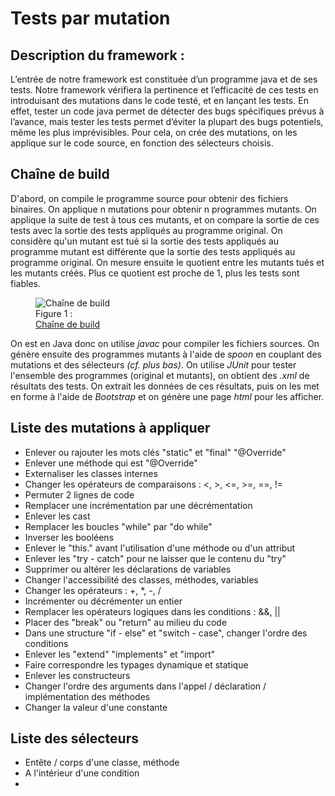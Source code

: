 <h1>Tests par mutation</h1>

<h2>Description du framework :</h2>

L’entrée de notre framework est constituée d’un programme java et de ses tests. Notre framework vérifiera la pertinence et l’efficacité de ces tests en introduisant des mutations dans le code testé, et en lançant les tests. En effet, tester un code java permet de détecter des bugs spécifiques prévus à l’avance, mais tester les tests permet d’éviter la plupart des bugs potentiels, même les plus imprévisibles. Pour cela, on crée des mutations, on les applique sur le code source, en fonction des sélecteurs choisis.

<h2>Chaîne de build</h2>

<p>
D'abord, on compile le programme source pour obtenir des fichiers binaires. On applique n mutations pour obtenir n programmes mutants. On applique la suite de test à tous ces mutants, et on compare la sortie de ces tests avec la sortie des tests appliqués au programme original. 
On considère qu'un mutant est tué si la sortie des tests appliqués au programme mutant est différente que la sortie des tests appliqués au programme original.
On mesure ensuite le quotient entre les mutants tués et les mutants créés. Plus ce quotient est proche de 1, plus les tests sont fiables.
</p>

<figure>
<img src="img/chaine_build.png" alt="Chaîne de build"><br />
<figcaption>Figure 1 : <br><u>Chaîne de build</u></figcaption>
</figure>

<p>
On est en Java donc on utilise <i>javac</i> pour compiler les fichiers sources.
On génère ensuite des programmes mutants à l'aide de <i>spoon</i> en couplant des mutations et des sélecteurs <i>(cf. plus bas)</i>. On utilise <i>JUnit</i> pour tester l'ensemble des programmes (original et mutants), on obtient des <i>.xml</i> de résultats des tests. On extrait les données de ces résultats, puis on les met en forme à l'aide de <i>Bootstrap</i> et on génère une page <i>html</i> pour les afficher.
</p>

<h2>Liste des mutations à appliquer</h2>
<ul>
<li>
Enlever ou rajouter les mots clés "static" et "final" "@Override"
</li>
<li>
Enlever une méthode qui est "@Override"
</li>
<li>
Externaliser les classes internes
</li>
<li>
Changer les opérateurs de comparaisons : <, >, <=, >=, ==, !=
</li>
<li>
Permuter 2 lignes de code
</li>
<li>
Remplacer une incrémentation par une décrémentation
</li>
<li>
Enlever les cast
</li>
<li>
Remplacer les boucles "while" par "do while"
</li>
<li>
Inverser les booléens
</li>
<li>
Enlever le "this." avant l'utilisation d'une méthode ou d'un attribut
</li>
<li>
Enlever les "try - catch" pour ne laisser que le contenu du "try"
</li>
<li>
Supprimer ou altérer les déclarations de variables
</li>
<li>
Changer l'accessibilité des classes, méthodes, variables
</li>
<li>
Changer les opérateurs : +, *, -, /
</li>
<li>
Incrémenter ou décrémenter un entier
</li>
<li>
Remplacer les opérateurs logiques dans les conditions : &&, ||
</li>
<li>
Placer des "break" ou "return" au milieu du code
</li>
<li>
Dans une structure "if - else" et "switch - case", changer l'ordre des conditions
</li>
<li>
Enlever les "extend" "implements" et "import"
</li>
<li>
Faire correspondre les typages dynamique et statique
</li>
<li>
Enlever les constructeurs
</li>
<li>
Changer l'ordre des arguments dans l'appel / déclaration / implémentation des méthodes
</li>
<li>
Changer la valeur d'une constante
</li>
</ul>

<h2>Liste des sélecteurs</h2>
<ul>
<li>
Entête / corps d'une classe, méthode
</li>
<li>
A l'intérieur d'une condition
</li>
<li>

</li>
</ul>
